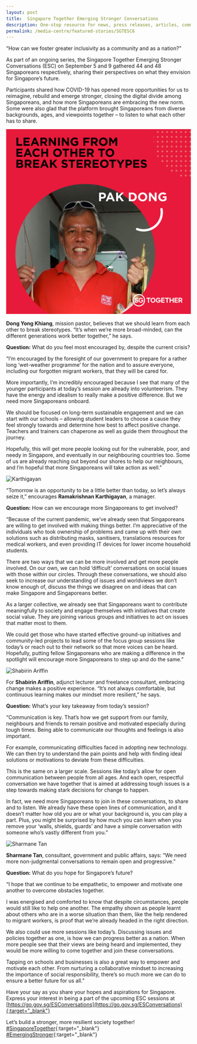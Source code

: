 ```yaml
---
layout: post
title:  Singapore Together Emerging Stronger Conversations
description: One-stop resource for news, press releases, articles, commentary and speeches.
permalink: /media-centre/featured-stories/SGTESC6
---
```


“How can we foster greater inclusivity as a community and as a nation?”

As part of an ongoing series, the Singapore Together Emerging Stronger Conversations (ESC) on September 5 and 9 gathered 44 and 48 Singaporeans respectively, sharing their perspectives on what they envision for Singapore’s future.

Participants shared how COVID-19 has opened more opportunities for us to reimagine, rebuild and emerge stronger, closing the digital divide among Singaporeans, and how more Singaporeans are embracing the new norm. Some were also glad that the platform brought Singaporeans from diverse backgrounds, ages, and viewpoints together – to listen to what each other has to share.

![Pak Dong](/images/features/pak-dong.jpg) 

**Dong Yong Khiang**, mission pastor, believes that we should learn from each other to break stereotypes. “It’s when we’re more broad-minded, can the different generations work better together,” he says.

**Question:** What do you feel most encouraged by, despite the current crisis?

“I’m encouraged by the foresight of our government to prepare for a rather long ‘wet-weather programme’ for the nation and to assure everyone, including our forgotten migrant workers, that they will be cared for.

More importantly, I’m incredibly encouraged because I see that many of the younger participants at today’s session are already into volunteerism. They have the energy and idealism to really make a positive difference. But we need more Singaporeans onboard.

We should be focused on long-term sustainable engagement and we can start with our schools – allowing student leaders to choose a cause they feel strongly towards and determine how best to affect positive change. Teachers and trainers can chaperone as well as guide them throughout the journey.

Hopefully, this will get more people looking out for the vulnerable, poor, and needy in Singapore, and eventually in our neighbouring countries too. Some of us are already reaching out beyond our shores to help our neighbours, and I’m hopeful that more Singaporeans will take action as well.”
 
![Karthigayan](/images/features/karthigayan.jpg) 

“Tomorrow is an opportunity to be a little better than today, so let’s always seize it,” encourages **Ramakrishnan Karthigayan**, a manager.

**Question:** How can we encourage more Singaporeans to get involved?

“Because of the current pandemic, we’ve already seen that Singaporeans are willing to get involved with making things better. I’m appreciative of the individuals who took ownership of problems and came up with their own solutions such as distributing masks, sanitisers, translations resources for medical workers, and even providing IT devices for lower income household students. 

There are two ways that we can be more involved and get more people involved. On our own, we can hold ‘difficult’ conversations on social issues with those within our circles. Through these conversations, we should also seek to increase our understanding of issues and worldviews we don’t know enough of, discuss the things we disagree on and ideas that can make Singapore and Singaporeans better.

As a larger collective, we already see that Singaporeans want to contribute meaningfully to society and engage themselves with initiatives that create social value. They are joining various groups and initiatives to act on issues that matter most to them. 

We could get those who have started effective ground-up initiatives and community-led projects to lead some of the focus group sessions like today’s or reach out to their network so that more voices can be heard. Hopefully, putting fellow Singaporeans who are making a difference in the spotlight will encourage more Singaporeans to step up and do the same.”

![Shabirin Ariffin](/images/features/shabirin-ariffin.jpg) 

For **Shabirin Ariffin**, adjunct lecturer and freelance consultant, embracing change makes a positive experience. “It’s not always comfortable, but continuous learning makes our mindset more resilient,” he says.

**Question:** What’s your key takeaway from today’s session?

“Communication is key. That’s how we get support from our family, neighbours and friends to remain positive and motivated especially during tough times. Being able to communicate our thoughts and feelings is also important. 

For example, communicating difficulties faced in adopting new technology. We can then try to understand the pain points and help with finding ideal solutions or motivations to deviate from these difficulties.

This is the same on a larger scale. Sessions like today’s allow for open communication between people from all ages. And each open, respectful conversation we have together that is aimed at addressing tough issues is a step towards making stark decisions for change to happen.

In fact, we need more Singaporeans to join in these conversations, to share and to listen. We already have these open lines of communication, and it doesn’t matter how old you are or what your background is, you can play a part. Plus, you might be surprised by how much you can learn when you remove your ‘walls, shields, guards’ and have a simple conversation with someone who’s vastly different from you.”

![Sharmane Tan](/images/features/sharmane-tan.jpg) 

**Sharmane Tan**, consultant, government and public affairs, says: “We need more non-judgmental conversations to remain open and progressive.”

**Question:** What do you hope for Singapore’s future?

“I hope that we continue to be empathetic, to empower and motivate one another to overcome obstacles together.

I was energised and comforted to know that despite circumstances, people would still like to help one another. The empathy shown as people learnt about others who are in a worse situation than them, like the help rendered to migrant workers, is proof that we’re already headed in the right direction.

We also could use more sessions like today’s. Discussing issues and policies together as one, is how we can progress better as a nation. When more people see that their views are being heard and implemented, they would be more willing to come together and join these conversations.

Tapping on schools and businesses is also a great way to empower and motivate each other. From nurturing a collaborative mindset to increasing the importance of social responsibility, there’s so much more we can do to ensure a better future for us all.”

Have your say as you share your hopes and aspirations for Singapore. Express your interest in being a part of the upcoming ESC sessions at [https://go.gov.sg/ESConversations](https://go.gov.sg/ESConversations){:target="_blank"}

Let’s build a stronger, more resilient society together! [#SingaporeTogether](https://www.facebook.com/hashtag/singaporetogether?__eep__=6&__cft__%25255B0%25255D=AZVCpN2HD4X_iquZu0W3vsMIIGN0CeNhUBZkt_OX6CSftQjVQQ3VZ_vok7L4hMbXEx58iyLoY8d23e7VSpC8lC-mJ1G7e4X6sOGWHb1M55Dp-h5_63cizcuPYOav7wii_NmbR3nVhp_T585jWT4w6PBywCfQwLEYnGN2xIHCwxS5pW6lSpXhSfMcnSBJ7y9wNPU&__tn__=*NK-R){:target="_blank"} [#EmergingStronger](https://www.facebook.com/hashtag/emergingstronger?__eep__=6&__cft__%25255B0%25255D=AZVCpN2HD4X_iquZu0W3vsMIIGN0CeNhUBZkt_OX6CSftQjVQQ3VZ_vok7L4hMbXEx58iyLoY8d23e7VSpC8lC-mJ1G7e4X6sOGWHb1M55Dp-h5_63cizcuPYOav7wii_NmbR3nVhp_T585jWT4w6PBywCfQwLEYnGN2xIHCwxS5pW6lSpXhSfMcnSBJ7y9wNPU&__tn__=*NK-R){:target="_blank"}